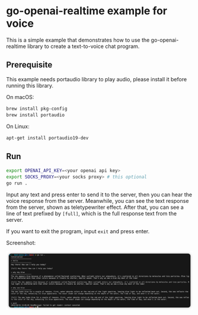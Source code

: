 # go-openai-realtime example for voice

This is a simple example that demonstrates how to use the go-openai-realtime library to create a text-to-voice chat program.

## Prerequisite

This example needs portaudio library to play audio, please install it before running this library.

On macOS:
```bash
brew install pkg-config
brew install portaudio
```

On Linux:
```bash
apt-get install portaudio19-dev
```

## Run

```bash
export OPENAI_API_KEY=<your openai api key>
export SOCKS_PROXY=<your socks proxy> # this optional
go run .
```

Input any text and press enter to send it to the server, then you can hear the voice response from the server. Meanwhile, you can see the text response from the server, shown as teletypewriter effect. After that, you can see a line of text prefixed by `[full]`, which is the full response text from the server.

If you want to exit the program, input `exit` and press enter.

Screenshot:

![image](./example.png)
